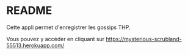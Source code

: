 # README

Cette appli permet d'enregistrer les gossips THP.

Vous pouvez y accéder en cliquant sur https://mysterious-scrubland-55513.herokuapp.com/


